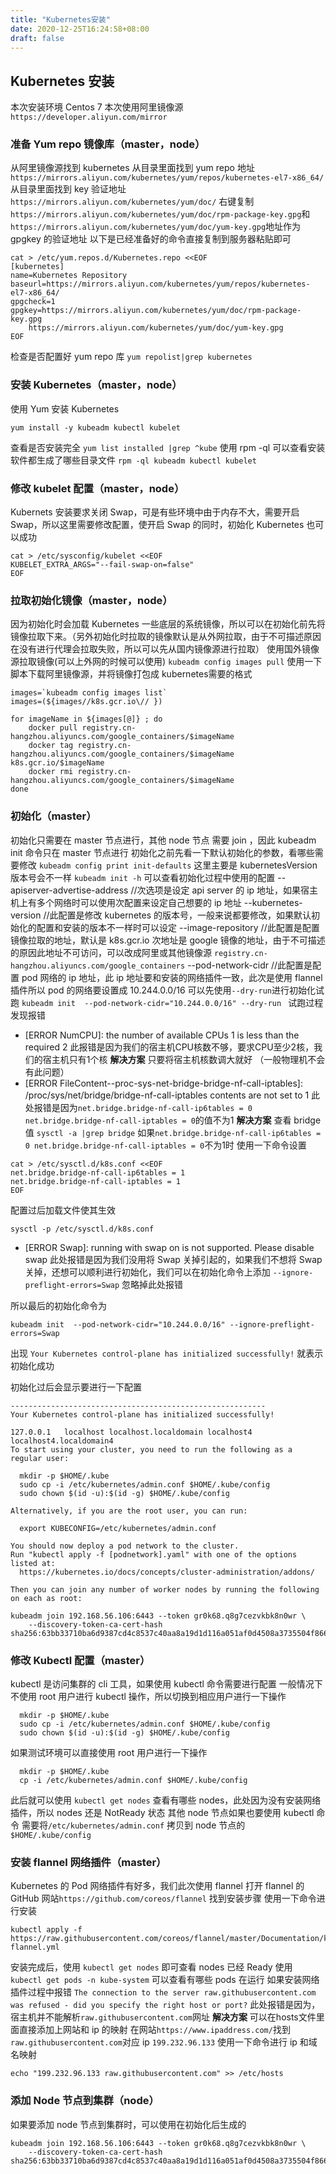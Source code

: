 ```yaml
---
title: "Kubernetes安装"
date: 2020-12-25T16:24:58+08:00
draft: false
---
```


## Kubernetes 安装
本次安装环境 Centos 7 
本次使用阿里镜像源
`https://developer.aliyun.com/mirror`
### 准备 Yum repo 镜像库（master，node）
从阿里镜像源找到 kubernetes 
从目录里面找到 yum repo 地址
`https://mirrors.aliyun.com/kubernetes/yum/repos/kubernetes-el7-x86_64/`
从目录里面找到 key 验证地址
`https://mirrors.aliyun.com/kubernetes/yum/doc/`
右键复制`https://mirrors.aliyun.com/kubernetes/yum/doc/rpm-package-key.gpg`和`https://mirrors.aliyun.com/kubernetes/yum/doc/yum-key.gpg`地址作为 gpgkey 的验证地址 
以下是已经准备好的命令直接复制到服务器粘贴即可
```shell
cat > /etc/yum.repos.d/Kubernetes.repo <<EOF
[kubernetes]
name=Kubernetes Repository
baseurl=https://mirrors.aliyun.com/kubernetes/yum/repos/kubernetes-el7-x86_64/
gpgcheck=1
gpgkey=https://mirrors.aliyun.com/kubernetes/yum/doc/rpm-package-key.gpg 
	https://mirrors.aliyun.com/kubernetes/yum/doc/yum-key.gpg
EOF
```
检查是否配置好 yum repo 库
`yum repolist|grep kubernetes`

### 安装 Kubernetes（master，node）
使用 Yum 安装 Kubernetes
```shell
yum install -y kubeadm kubectl kubelet
```
查看是否安装完全
`yum list installed |grep ^kube`
使用 rpm -ql 可以查看安装软件都生成了哪些目录文件
`rpm -ql kubeadm kubectl kubelet`

### 修改 kubelet 配置（master，node）
Kubernets 安装要求关闭 Swap，可是有些环境中由于内存不大，需要开启 Swap，所以这里需要修改配置，使开启 Swap 的同时，初始化 Kubernetes 也可以成功
```shell
cat > /etc/sysconfig/kubelet <<EOF
KUBELET_EXTRA_ARGS="--fail-swap-on=false"
EOF
```
### 拉取初始化镜像（master，node）
因为初始化时会加载 Kubernetes 一些底层的系统镜像，所以可以在初始化前先将镜像拉取下来。（另外初始化时拉取的镜像默认是从外网拉取，由于不可描述原因在没有进行代理会拉取失败，所以可以先从国内镜像源进行拉取）
使用国外镜像源拉取镜像(可以上外网的时候可以使用)
`kubeadm config images pull`
使用一下脚本下载阿里镜像源，并将镜像打包成 kubernetes需要的格式
```shell
images=`kubeadm config images list`
images=(${images//k8s.gcr.io\// })

for imageName in ${images[@]} ; do
    docker pull registry.cn-hangzhou.aliyuncs.com/google_containers/$imageName
    docker tag registry.cn-hangzhou.aliyuncs.com/google_containers/$imageName k8s.gcr.io/$imageName
    docker rmi registry.cn-hangzhou.aliyuncs.com/google_containers/$imageName
done
```
### 初始化（master）
初始化只需要在 master 节点进行，其他 node 节点 需要 join ，因此 kubeadm init 命令只在 master 节点进行
初始化之前先看一下默认初始化的参数，看哪些需要修改
`kubeadm config print init-defaults`
这里主要是 kubernetesVersion 版本号会不一样
`kubeadm init -h` 可以查看初始化过程中使用的配置
--apiserver-advertise-address //次选项是设定 api server 的 ip 地址，如果宿主机上有多个网络时可以使用次配置来设定自己想要的 ip 地址
--kubernetes-version //此配置是修改 kubernetes 的版本号，一般来说都要修改，如果默认初始化的配置和安装的版本不一样时可以设定
--image-repository //此配置是配置镜像拉取的地址，默认是 k8s.gcr.io 次地址是 google 镜像的地址，由于不可描述的原因此地址不可访问，可以改成阿里或其他镜像源
`registry.cn-hangzhou.aliyuncs.com/google_containers`
--pod-network-cidr //此配置是配置 pod 网络的 ip 地址，此 ip 地址要和安装的网络插件一致，此次是使用 flannel 插件所以 pod 的网络要设置成 10.244.0.0/16
可以先使用`--dry-run`进行初始化试跑
`kubeadm init  --pod-network-cidr="10.244.0.0/16" --dry-run `
试跑过程发现报错
- [ERROR NumCPU]: the number of available CPUs 1 is less than the required 2
此报错是因为我们的宿主机CPU核数不够，要求CPU至少2核，我们的宿主机只有1个核
**解决方案**
只要将宿主机核数调大就好
（一般物理机不会有此问题）
- [ERROR FileContent--proc-sys-net-bridge-bridge-nf-call-iptables]: /proc/sys/net/bridge/bridge-nf-call-iptables contents are not set to 1
此处报错是因为`net.bridge.bridge-nf-call-ip6tables = 0 net.bridge.bridge-nf-call-iptables = 0`的值不为1
**解决方案**
查看 bridge 值
`sysctl -a |grep bridge`
如果`net.bridge.bridge-nf-call-ip6tables = 0 net.bridge.bridge-nf-call-iptables = 0`不为1时
使用一下命令设置
```shell
cat > /etc/sysctl.d/k8s.conf <<EOF
net.bridge.bridge-nf-call-ip6tables = 1
net.bridge.bridge-nf-call-iptables = 1
EOF
```
配置过后加载文件使其生效
```shell
sysctl -p /etc/sysctl.d/k8s.conf
```
- [ERROR Swap]: running with swap on is not supported. Please disable swap
此处报错是因为我们没用将 Swap 关掉引起的，如果我们不想将 Swap 关掉，还想可以顺利进行初始化，我们可以在初始化命令上添加
`--ignore-preflight-errors=Swap`
忽略掉此处报错

所以最后的初始化命令为
```shell
kubeadm init  --pod-network-cidr="10.244.0.0/16" --ignore-preflight-errors=Swap 
```
出现
`Your Kubernetes control-plane has initialized successfully!`
就表示初始化成功

初始化过后会显示要进行一下配置

```shell
---------------------------------------------------------
Your Kubernetes control-plane has initialized successfully!

127.0.0.1   localhost localhost.localdomain localhost4 localhost4.localdomain4
To start using your cluster, you need to run the following as a regular user:

  mkdir -p $HOME/.kube
  sudo cp -i /etc/kubernetes/admin.conf $HOME/.kube/config
  sudo chown $(id -u):$(id -g) $HOME/.kube/config

Alternatively, if you are the root user, you can run:

  export KUBECONFIG=/etc/kubernetes/admin.conf

You should now deploy a pod network to the cluster.
Run "kubectl apply -f [podnetwork].yaml" with one of the options listed at:
  https://kubernetes.io/docs/concepts/cluster-administration/addons/

Then you can join any number of worker nodes by running the following on each as root:

kubeadm join 192.168.56.106:6443 --token gr0k68.q8g7cezvkbk8n0wr \
    --discovery-token-ca-cert-hash sha256:63bb33710ba6d9387cd4c8537c40aa8a19d1d116a051af0d4508a3735504f866

```

### 修改 Kubectl 配置（master）
kubectl 是访问集群的 cli 工具，如果使用 kubectl 命令需要进行配置
一般情况下不使用 root 用户进行 kubectl 操作，所以切换到相应用户进行一下操作
```shell
  mkdir -p $HOME/.kube
  sudo cp -i /etc/kubernetes/admin.conf $HOME/.kube/config
  sudo chown $(id -u):$(id -g) $HOME/.kube/config
```
如果测试环境可以直接使用 root 用户进行一下操作
```shell
  mkdir -p $HOME/.kube
  cp -i /etc/kubernetes/admin.conf $HOME/.kube/config
```
此后就可以使用
`kubectl get nodes`
查看有哪些 nodes，此处因为没有安装网络插件，所以 nodes 还是 NotReady 状态
其他 node 节点如果也要使用 kubectl 命令 需要将`/etc/kubernetes/admin.conf` 拷贝到 node 节点的`$HOME/.kube/config`

### 安装 flannel 网络插件（master）
Kubernetes 的 Pod 网络插件有好多，我们此次使用 flannel 
打开 flannel 的 GitHub 网站`https://github.com/coreos/flannel` 找到安装步骤
使用一下命令进行安装
```shell
kubectl apply -f https://raw.githubusercontent.com/coreos/flannel/master/Documentation/kube-flannel.yml
```
安装完成后，使用
`kubectl get nodes`
即可查看 nodes 已经 Ready
使用
`kubectl get pods -n kube-system`
可以查看有哪些 pods 在运行
如果安装网络插件过程中报错
`The connection to the server raw.githubusercontent.com was refused - did you specify the right host or port?`
此处报错是因为，宿主机并不能解析`raw.githubusercontent.com`网址
**解决方案**
可以在hosts文件里面直接添加上网站和 ip 的映射
在网站`https://www.ipaddress.com/`找到`raw.githubusercontent.com`对应 ip `199.232.96.133`
使用一下命令进行 ip 和域名映射
```shell
echo "199.232.96.133 raw.githubusercontent.com" >> /etc/hosts
```

### 添加 Node 节点到集群（node）
如果要添加 node 节点到集群时，可以使用在初始化后生成的
```shell
kubeadm join 192.168.56.106:6443 --token gr0k68.q8g7cezvkbk8n0wr \
    --discovery-token-ca-cert-hash sha256:63bb33710ba6d9387cd4c8537c40aa8a19d1d116a051af0d4508a3735504f866
```











